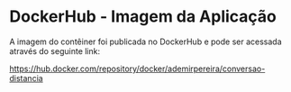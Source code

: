 # DockerHub - Imagem da Aplicação

A imagem do contêiner foi publicada no DockerHub e pode ser acessada através do seguinte link:

https://hub.docker.com/repository/docker/ademirpereira/conversao-distancia